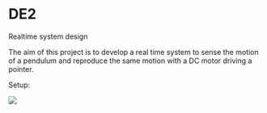 # DE2
Realtime system design

The aim of this project is to develop a real time system to sense the motion of a pendulum and reproduce
the same motion with a DC motor driving a pointer. 

Setup:

<img src="./Picture1.jpg">
